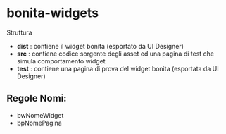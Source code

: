 # bonita-widgets

Struttura
- **dist** : contiene il widget bonita (esportato da UI Designer)
- **src** : contiene codice sorgente degli asset ed una pagina di test che simula comportamento widget
- **test**  : contiene una pagina di prova del widget bonita (esportata da UI Designer)

## Regole Nomi:
- bwNomeWidget
- bpNomePagina

